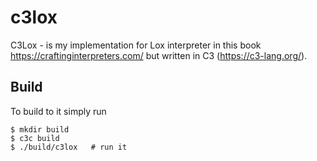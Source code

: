 
# c3lox

C3Lox - is my implementation for Lox interpreter in this book https://craftinginterpreters.com/ but written in C3 (https://c3-lang.org/).

## Build

To build to it simply run
```console
$ mkdir build
$ c3c build
$ ./build/c3lox   # run it
```


